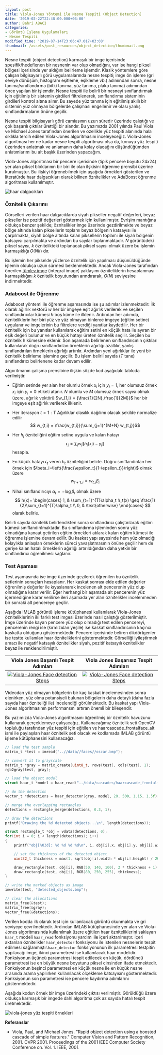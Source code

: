 ```yaml
---
layout: post
title: Viola-Jones Yöntemi ile Nesne Tespiti (Object Detection)
date: '2019-02-22T22:48:00.000+03:00'
author: Bahri ABACI
categories:
- Görüntü İşleme Uygulamaları
- Nesne Tespiti
modified_time: '2019-07-14T23:06:47.017+03:00'
thumbnail: /assets/post_resources/object_detection/thumbnail.png
---
```


Nesne tespiti (object detection) karmaşık bir imge içerisinde spesifik/hedeflenen bir nesnenin var olup olmadığını, var ise hangi piksel bölgesi içerisinde yer aldığını belirleme işlemdir. Klasik yöntemlere göre çalışan bilgisayarlı görü uygulamalarında nesne tespiti; imge ön işleme (gri seviye dönüşüm, histogram eşitleme, eşikleme vb.) adımından sonra, nesne tanıma/sınıflandırma (bitki tanıma, yüz tanıma, plaka tanıma) adımından önce yapılan bir işlemdir. Nesne tespiti ile belirli bir nesneyi sınıflandırmak için eğitilmiş bir sistemin girdileri filtrelenerek, sınıflandırma sisteminin girdileri kontrol altına alınır. Bu sayede yüz tanıma için eğitilmiş akıllı bir sistemin yüz olmayan bölgelerde çalışması engellenir ve olası yanlış sınıflandırmaların önüne geçilir.

<!--more-->

Nesne tespiti bilgisayarlı görü camiasının uzun süredir üzerinde çalıştığı ve çok başarılı çıktılar ürettiği bir alandır. Bu yazımızda 2001 yılında Paul Viola ve Michael Jones tarafından önerilen ve özellikle yüz tespiti alanında hala sıklıkla tercih edilen Viola-Jones algoritmasını inceleyeceğiz. Viola-Jones algoritması her ne kadar nesne tespiti algoritması olsa da, konuyu yüz tespiti üzerinden anlatmak ve anlamanın daha kolay olacağını düşündüğümden anlatımlarımı bu alt başlık üzerinden yapacağım.

Viola-Jones algoritması bir pencere içerisinde (tipik pencere boyutu 24x24) yer alan piksel bloklarının bir biri ile olan ilşkisini öğrenme prensibi üzerine kurulmuştur. Bu ilişkiyi öğrenebilmek için aşağıda örnekleri gösterilen ve literatürde haar dalgacıkları olarak bilinen öznitelikler ve AdaBoost öğrenme algoritması kullanılmıştır.

![haar dalgacıkları][haar_wavelets]

### Öznitelik Çıkarımı
Görselleri verilen haar dalgacıklarda siyah pikseller negatif değerleri, beyaz pikseller ise pozitif değerleri göstermek için kullanılmıştır. Evrişim mantığına oldukça benzer şekilde; öznitelikler imge üzerinde gezdirilmekte ve beyaz bölge altında kalan piksellerin toplamı beyaz bölgenin katsayısı ile çarpılmakta, siyah bölge altında kalan piksellerin toplamı ile siyah bölgenin katsayısı çarpılmakta ve ardından bu sayılar toplanmaktadır. $N$ görüntüdeki piksel sayısı, $k$ öznitelikteki toplanacak piksel sayısı olmak üzere bu işlemin karmaşıklığı $O(Nk)$ dır.

Bu işlemin her pikselde yüzlerce öznitelik için yapılması düşünüldüğünde işlemin oldukça uzun sürmesi beklenmektedir. Ancak Viola-Jones tarafından önerilen [tümlev imge](http://www.cescript.com/2019/02/tumlev-imge-integral-image.html) (integral image) yaklaşımı özniteliklerin hesaplanması karmaşıklığını $k$ öznitelik boyutundan arındırarak, $O(N)$ seviyesine indirmektedir.

### Adaboost ile Öğrenme
Adaboost yöntemi ile öğrenme aşamasında ise şu adımlar izlenmektedir: İlk olarak ağırlık vektörü $w$ her bir  imgeye eşit ağırlık verilerek ve seçilen sınıflandırıcılar kümesi $h$  boş küme ile ilklenir. Ardından her adımda, özniteliklerin her biri yüz  ve yüz olmayan binlerce imgeye (eğitim setine) uygulanır ve imgelerinin  bu filtrelere verdiği yanıtlar kaydedilir. Her bir öznitelik için bu  yanıtlar kullanılarak eğitim setini en küçük hata ile ayıran bir eşik  değeri bulunur ve en küçük hatayı üreten öznitelik seçilir. Seçilen bu  öznitelik h kümesine eklenir. Son aşamada belirlenen sınıflandırıcının  çıktıları kullanılarak doğru sınıflandırılan örneklerin ağırlığı  azaltılır, yanlış sınıflandırılan örneklerin ağırlığı artırılır.  Ardından yeni ağırlıklar ile yeni bir öznitelik belirleme işlemine  geçilir. Bu işlem belirli sayıda ($T$ tane) sınıflandırıcı belirlenene  kadar devam edilir.

Algoritmanın çalışma prensibine ilişkin sözde kod aşağıdaki tabloda verilmiştir. 

* Eğitim setinde yer alan her olumlu örnek $x_i$ için $y_i=1$, her olumsuz örnek $x_i$ için $y_i=0$ etiketi atanır. $N$ olumlu ve $M$ olumsuz örnek sayısı olmak üzere, ağırlık vektörü $w_{1,i} = {\frac{1}{2N},\frac{1}{2M}}$ her bir imgeye eşit ağırlık verilerek ilklenir.

* Her iterasyon $t = 1:T$ Ağırlıklar olasılık dağılımı olacak şekilde normalize edilir $$ w_{t,i} = \frac{w_{t,i}}{\sum_{j=1}^{M+N} w_{t,j}}$$

* Her $h_j$ özniteliğini eğitim setine uygula ve kalan hatayı $$\epsilon_j = \sum_i w_i\lVert h_j(x_i) - y_i\rVert$$ hesapla. 

* En küçük hatayı $\epsilon_t$ veren $h_t$ özniteliğini belirle. Doğru sınıflandırılan her örnek için $\beta_i=\left({\frac{\epsilon_t}{1-\epsilon_t}}\right)$ olmak üzere $$w_{t+1,i}=w_{t,i}\beta_i$$ 

* Nihai sınıflandırıcıyı $\alpha_t = -\log{\beta_t}$ olmak üzere
$$ 
h(x)= \begin{cases}
1, & \sum_{t=1}^{T}\alpha_t h_t(x) \geq \frac{1}{2}\sum_{t=1}^{T}\alpha_t \\
0, & \text{otherwise}
\end{cases} 
$$
olarak belirle.

Belirli sayıda öznitelik belirlendikten sonra sınıflandırıcı çalıştırılarak eğitim kümesi sınıflandırılmaktadır. Bu sınıflandırma işleminden sonra yüz olmadığına kanaat getirilen eğitim örnekleri atılarak kalan eğitim kümesi ile öğrenme işlemine devam edilir. Bu kaskat yapı sayesinde hem yüz olmadığı kolaylıkla anlaşılan örneklerin süreci yavaşlatmasının önüne geçilir hem de geriye kalan hatalı örneklerin ağırlığı artırıldığından daha yetkin bir sınıflandırıcı öğrenilmesi sağlanır.

### Test Aşaması
Test aşamasında ise imge üzerinde gezilerek öğrenilen bu öznitelik setlerinin sonuçları hesaplanır. Her kaskat sonrası elde edilen değerler öğrenilmiş değerler ile kıyaslanarak incelenen alt pencerenin yüz olup olmadığına karar verilir. Eğer herhangi bir aşamada alt pencerenin yüz içermediğine karar verilirse ileri aşamada yer alan öznitelikler incelenmeden bir sonraki alt pencereye geçilir.

Aşağıda IMLAB görüntü işleme kütüphanesi kullanılarak Viola-Jones özniteliklerinin iki farklı test imgesi üzerinde nasıl çalıştığı gösterilmiştir. İmge üzerinde kayan pencere yüz olup olmadığı test edilen pencereyi, pencerenin rengi ise (kırmızıdan yeşile) ise kaskat sınıflandırıcının kaçıncı kaskatta olduğunu göstermektedir. Pencere içerisinde beliren dikdörtgenler ise testte kullanılan haar özniteliklerini göstermektedir. Görselliği iyileştirmek amacı ile negatif katsayılı öznitelikler siyah, pozitif katsayılı öznitelikler beyaz ile renklendirilmiştir.

| Viola Jones Başarılı Tespit Adımları             |  Viola Jones Başarısız Tespit Adımları |
:-------------------------:|:-------------------------:
[![Viola-Jones Face detection Steps](/assets/post_resources/object_detection/viola_jones_face_detection.gif)](https://drive.google.com/file/d/1tuXJbGSdhaDjG7HZs-q38Q7ZO6w_fReF/preview "Link to original video") | [![Viola-Jones Face detection Steps](/assets/post_resources/object_detection/cv_dazzle_false_negative.gif)](https://drive.google.com/file/d/1hbpdcJnGXfOGc_LeFoFzScPI-xZaXt4H/preview "Link to original video")

Videodan yüz olmayan bölgelerin bir kaç kaskat incelemesinden sonra elenirken, yüz olma potansiyeli bulunan bölgelerin daha detaylı (daha fazla sayıda haar özniteliği ile) incelendiği görülmektedir. Bu kaskat yapı Viola-Jones algoritmasının performansını artıran önemli bir bileşendir.

Bu yazımızda Viola-Jones algoritmasını öğrenilmiş bir öznitelik havuzunu kullanarak gerçeklemeye çalışacağız. Kullanacağımız öznitelik seti OpenCV topluluğu tarafından yüz tespiti için eğitilen ve haarcascade_frontalface_alt ismi ile paylaşılan haar öznitelik seti olacak ve kodlamada IMLAB görüntü işleme kütüphanesini kullanacağız.

```c
// load the test sample
matrix_t *test = imread("..//data//faces//oscar.bmp");

// convert it to grayscale
matrix_t *gray = matrix_create(uint8_t, rows(test), cols(test), 1);
rgb2gray(test, gray);

// load the object model
struct haar_t *model = haar_read("../data/cascades/haarcascade_frontalface_alt.json");

// do the detection
vector_t *detections = haar_detector(gray, model, 20, 500, 1.15, 1.5f);

// merge the overlapping rectangles
detections = rectangle_merge(detections, 0.3, 1);

// draw the detections
printf("Drawing the %d detected objects...\n", length(detections));

struct rectangle_t *obj = vdata(detections, 0);
for(int i = 0; i < length(detections); i++)
{
    printf("obj[%03d]: %d %d %d %d\n", i, obj[i].x, obj[i].y, obj[i].width, obj[i].height);

    // set the thickness of the detected object 
    uint32_t thickness = max(1, sqrt(obj[i].width * obj[i].height) / 20);

    draw_rectangle(test, obj[i], RGB(50, 140, 100), 2 * thickness + 1);
    draw_rectangle(test, obj[i], RGB(80, 250, 255), thickness);
}

// write the marked objects as image
imwrite(test, "detected_objects.bmp");

// clear the allocations
matrix_free(&test);
matrix_free(&gray);
vector_free(&detections);
```
Verilen kodda ilk olarak test için kullanılacak görüntü okunmakta ve gri seviyeye çevrilmektedir. Ardından IMLAB kütüphanesinde yer alan ve Viola-Jones algoritmasında kullanılmak üzere eğitilen haar özniteliklerini saklayan `haar_t` modeli `haar_read` fonksiyonu yardımı ile içeri aktarılmıştır. İçeri aktarılan öznitelikler `haar_detector` fonksiyonu ile istenilen nesnelerin tespit edilmesi sağlanmıştır.`haar_detector` fonksiyonunun ilk parametresi testpitin yapılacağı imge, ikinci parametresi ise kullanılacak haar modelidir. Fonksiyonun üçüncü parametresi tespit edilecek en küçük, dördüncü parametresi ise en büyük nesne boyutunu piksel cinsinden ifade etmektedir. Fonksiyonun beşinci parametresi en küçük nesne ile en küçük nesne arasında arama yapılırken kullanılacak ölçekleme katsayısını göstermektedir. Fonksiyonun son parametresi ise pencere kaydırma adımlarını göstermektedir.

Aşağıda kodun örnek bir imge üzerindeki çıktısı verilmiştir. Görüldüğü üzere oldukça karmaşık bir imgede dahi algoritma çok az sayıda hatalı tespit üretmektedir.

![viola-jones yüz tespiti örnekleri][viola_jones_results]

**Referanslar**
* Viola, Paul, and Michael Jones. "Rapid object detection using a boosted cascade of simple features." Computer Vision and Pattern Recognition, 2001. CVPR 2001. Proceedings of the 2001 IEEE Computer Society Conference on. Vol. 1. IEEE, 2001.


[RESOURCES]: # (List of the resources used by the blog post)
[haar_wavelets]: /assets/post_resources/object_detection/haar_wavelets.png
[viola_jones_results]: /assets/post_resources/object_detection/oscar.png
